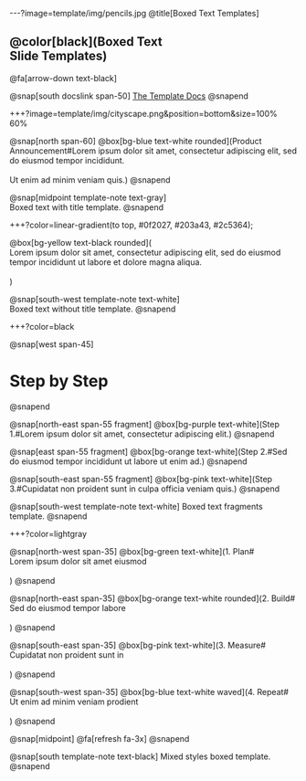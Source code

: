 ---?image=template/img/pencils.jpg
@title[Boxed Text Templates]

## @color[black](Boxed Text<br>Slide Templates)

@fa[arrow-down text-black]

@snap[south docslink span-50]
[The Template Docs](https://gitpitch.com/docs/the-template)
@snapend

+++?image=template/img/cityscape.png&position=bottom&size=100% 60%

@snap[north span-60]
@box[bg-blue text-white rounded](Product Announcement#Lorem ipsum dolor sit amet, consectetur adipiscing elit, sed do eiusmod tempor incididunt.<br><br>Ut enim ad minim veniam quis.)
@snapend

@snap[midpoint template-note text-gray]
<br>Boxed text with title template.
@snapend

+++?color=linear-gradient(to top, #0f2027, #203a43, #2c5364);

@box[bg-yellow text-black rounded](<br>Lorem ipsum dolor sit amet, consectetur adipiscing elit, sed do eiusmod tempor incididunt ut labore et dolore magna aliqua.<br><br>)

@snap[south-west template-note text-white]
<br>Boxed text without title template.
@snapend

+++?color=black

@snap[west span-45]
# Step by Step
@snapend

@snap[north-east span-55 fragment]
@box[bg-purple text-white](Step 1.#Lorem ipsum dolor sit amet, consectetur adipiscing elit.)
@snapend

@snap[east span-55 fragment]
@box[bg-orange text-white](Step 2.#Sed do eiusmod tempor incididunt ut labore ut enim ad.)
@snapend

@snap[south-east span-55 fragment]
@box[bg-pink text-white](Step 3.#Cupidatat non proident sunt in culpa officia veniam quis.)
@snapend

@snap[south-west template-note text-white]
Boxed text fragments template.
@snapend

+++?color=lightgray

@snap[north-west span-35]
@box[bg-green text-white](1. Plan#<br>Lorem ipsum dolor sit amet eiusmod<br><br>)
@snapend

@snap[north-east span-35]
@box[bg-orange text-white rounded](2. Build#<br>Sed do eiusmod tempor labore<br><br>)
@snapend

@snap[south-east span-35]
@box[bg-pink text-white](3. Measure#<br>Cupidatat non proident sunt in<br><br>)
@snapend

@snap[south-west span-35]
@box[bg-blue text-white waved](4. Repeat#<br>Ut enim ad minim veniam prodient<br><br>)
@snapend

@snap[midpoint]
@fa[refresh fa-3x]
@snapend

@snap[south template-note text-black]
Mixed styles boxed template.
@snapend
